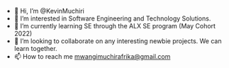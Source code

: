 - 👋 Hi, I’m @KevinMuchiri
- 👀 I’m interested in Software Engineering and Technology Solutions.
- 🌱 I’m currently learning SE through the ALX SE program (May Cohort 2022)
- 💞️ I’m looking to collaborate on any interesting newbie projects. We can learn together.
- 📫 How to reach me mwangimuchirafrika@gmail.com

<!---
KevinMuchiri/KevinMuchiri is a ✨ special ✨ repository because its `README.md` (this file) appears on your GitHub profile.
You can click the Preview link to take a look at your changes.
--->
